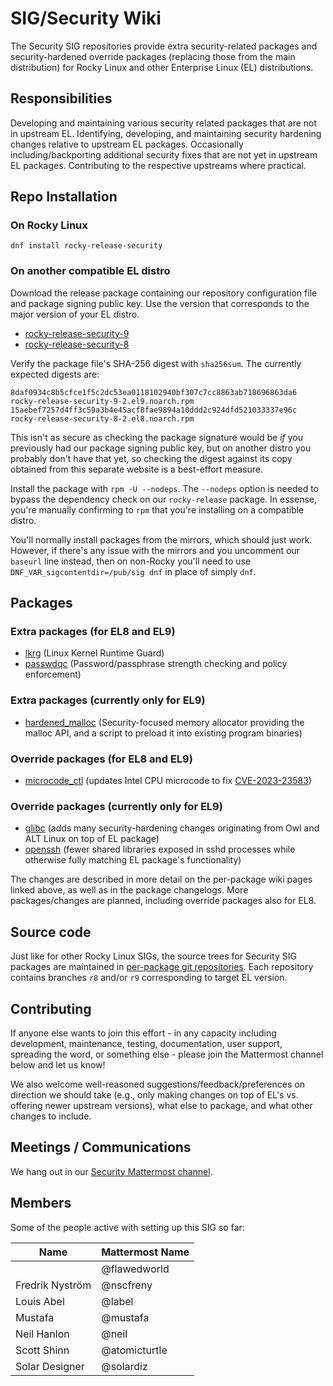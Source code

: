 # SIG/Security Wiki

The Security SIG repositories provide extra security-related packages and security-hardened override packages (replacing those from the main distribution) for Rocky Linux and other Enterprise Linux (EL) distributions.

## Responsibilities

Developing and maintaining various security related packages that are not in upstream EL. Identifying, developing, and maintaining security hardening changes relative to upstream EL packages. Occasionally including/backporting additional security fixes that are not yet in upstream EL packages. Contributing to the respective upstreams where practical.

## Repo Installation

### On Rocky Linux

```
dnf install rocky-release-security
```

### On another compatible EL distro

Download the release package containing our repository configuration file and package signing public key. Use the version that corresponds to the major version of your EL distro.

- [rocky-release-security-9](https://download.rockylinux.org/pub/rocky/9/extras/x86_64/os/Packages/r/rocky-release-security-9-2.el9.noarch.rpm)
- [rocky-release-security-8](https://download.rockylinux.org/pub/rocky/8/extras/x86_64/os/Packages/r/rocky-release-security-8-2.el8.noarch.rpm)

Verify the package file's SHA-256 digest with `sha256sum`. The currently expected digests are:

```
8daf0934c8b5cfce1f5c2dc53ea0118102940bf307c7cc8863ab718696863da6  rocky-release-security-9-2.el9.noarch.rpm
15aebef7257d4ff3c59a3b4e45acf8fae9894a10ddd2c924dfd521033337e96c  rocky-release-security-8-2.el8.noarch.rpm
```

This isn't as secure as checking the package signature would be _if_ you previously had our package signing public key, but on another distro you probably don't have that yet, so checking the digest against its copy obtained from this separate website is a best-effort measure.

Install the package with `rpm -U --nodeps`. The `--nodeps` option is needed to bypass the dependency check on our `rocky-release` package. In essense, you're manually confirming to `rpm` that you're installing on a compatible distro.

You'll normally install packages from the mirrors, which should just work. However, if there's any issue with the mirrors and you uncomment our `baseurl` line instead, then on non-Rocky you'll need to use `DNF_VAR_sigcontentdir=/pub/sig dnf` in place of simply `dnf`.

## Packages

### Extra packages (for EL8 and EL9)

- [lkrg](packages/lkrg.md) (Linux Kernel Runtime Guard)
- [passwdqc](packages/passwdqc.md) (Password/passphrase strength checking and policy enforcement)

### Extra packages (currently only for EL9)

- [hardened_malloc](packages/hardened_malloc.md) (Security-focused memory allocator providing the malloc API, and a script to preload it into existing program binaries)

### Override packages (for EL8 and EL9)

- [microcode_ctl](packages/microcode_ctl.md) (updates Intel CPU microcode to fix [CVE-2023-23583](issues/CVE-2023-23583.md))

### Override packages (currently only for EL9)

- [glibc](packages/glibc.md) (adds many security-hardening changes originating from Owl and ALT Linux on top of EL package)
- [openssh](packages/openssh.md) (fewer shared libraries exposed in sshd processes while otherwise fully matching EL package's functionality)

The changes are described in more detail on the per-package wiki pages linked above, as well as in the package changelogs.
More packages/changes are planned, including override packages also for EL8.

## Source code

Just like for other Rocky Linux SIGs, the source trees for Security SIG packages are maintained in [per-package git repositories](https://git.rockylinux.org/sig/security/src). Each repository contains branches `r8` and/or `r9` corresponding to target EL version.

## Contributing

If anyone else wants to join this effort - in any capacity including development, maintenance, testing, documentation, user support, spreading the word, or something else - please join the Mattermost channel below and let us know!

We also welcome well-reasoned suggestions/feedback/preferences on direction we should take (e.g., only making changes on top of EL's vs. offering newer upstream versions), what else to package, and what other changes to include.

## Meetings / Communications

We hang out in our [Security Mattermost channel](https://chat.rockylinux.org/rocky-linux/channels/security).

## Members

Some of the people active with setting up this SIG so far:

| Name            | Mattermost Name |
|-----------------|-----------------|
|                 | @flawedworld    |
| Fredrik Nyström | @nscfreny       |
| Louis Abel      | @label          |
| Mustafa         | @mustafa        |
| Neil Hanlon     | @neil           |
| Scott Shinn     | @atomicturtle   |
| Solar Designer  | @solardiz       |
